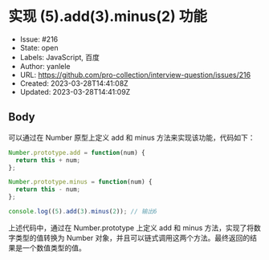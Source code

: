 # 实现 (5).add(3).minus(2) 功能

- Issue: #216
- State: open
- Labels: JavaScript, 百度
- Author: yanlele
- URL: https://github.com/pro-collection/interview-question/issues/216
- Created: 2023-03-28T14:41:08Z
- Updated: 2023-03-28T14:41:09Z

## Body

可以通过在 Number 原型上定义 add 和 minus 方法来实现该功能，代码如下：

```javascript
Number.prototype.add = function(num) {
  return this + num;
};

Number.prototype.minus = function(num) {
  return this - num;
};

console.log((5).add(3).minus(2)); // 输出6
```

上述代码中，通过在 Number.prototype 上定义 add 和 minus 方法，实现了将数字类型的值转换为 Number 对象，并且可以链式调用这两个方法。最终返回的结果是一个数值类型的值。
